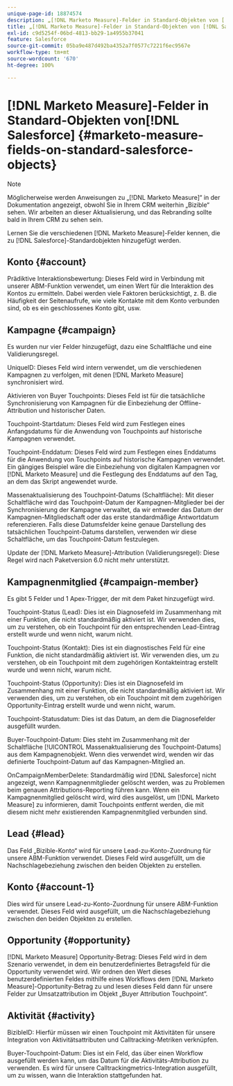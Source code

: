 ```yaml
---
unique-page-id: 18874574
description: „[!DNL Marketo Measure]-Felder in Standard-Objekten von [!DNL Salesforce]  – [!DNL Marketo Measure]“
title: „[!DNL Marketo Measure]-Felder in Standard-Objekten von [!DNL Salesforce] “
exl-id: c9d5254f-06bd-4813-bb29-1a4955b37041
feature: Salesforce
source-git-commit: 05ba9e487d492ba4352a7f0577c7221f6ec9567e
workflow-type: tm+mt
source-wordcount: '670'
ht-degree: 100%

---
```


# [!DNL Marketo Measure]-Felder in Standard-Objekten von[!DNL Salesforce] {#marketo-measure-fields-on-standard-salesforce-objects}

>[!NOTE]
>
>Möglicherweise werden Anweisungen zu „[!DNL Marketo Measure]“ in der Dokumentation angezeigt, obwohl Sie in Ihrem CRM weiterhin „Bizible“ sehen. Wir arbeiten an dieser Aktualisierung, und das Rebranding sollte bald in Ihrem CRM zu sehen sein.

Lernen Sie die verschiedenen [!DNL Marketo Measure]-Felder kennen, die zu [!DNL Salesforce]-Standardobjekten hinzugefügt werden.

## Konto {#account}

Prädiktive Interaktionsbewertung: Dieses Feld wird in Verbindung mit unserer ABM-Funktion verwendet, um einen Wert für die Interaktion des Kontos zu ermitteln. Dabei werden viele Faktoren berücksichtigt, z. B. die Häufigkeit der Seitenaufrufe, wie viele Kontakte mit dem Konto verbunden sind, ob es ein geschlossenes Konto gibt, usw.

## Kampagne {#campaign}

Es wurden nur vier Felder hinzugefügt, dazu eine Schaltfläche und eine Validierungsregel.

UniqueID: Dieses Feld wird intern verwendet, um die verschiedenen Kampagnen zu verfolgen, mit denen [!DNL Marketo Measure] synchronisiert wird.

Aktivieren von Buyer Touchpoints: Dieses Feld ist für die tatsächliche Synchronisierung von Kampagnen für die Einbeziehung der Offline-Attribution und historischer Daten.

Touchpoint-Startdatum: Dieses Feld wird zum Festlegen eines Anfangsdatums für die Anwendung von Touchpoints auf historische Kampagnen verwendet.

Touchpoint-Enddatum: Dieses Feld wird zum Festlegen eines Enddatums für die Anwendung von Touchpoints auf historische Kampagnen verwendet. Ein gängiges Beispiel wäre die Einbeziehung von digitalen Kampagnen vor [!DNL Marketo Measure] und die Festlegung des Enddatums auf den Tag, an dem das Skript angewendet wurde.

Massenaktualisierung des Touchpoint-Datums (Schaltfläche): Mit dieser Schaltfläche wird das Touchpoint-Datum der Kampagnen-Mitglieder bei der Synchronisierung der Kampagne verwaltet, da wir entweder das Datum der Kampagnen-Mitgliedschaft oder das erste standardmäßige Antwortdatum referenzieren. Falls diese Datumsfelder keine genaue Darstellung des tatsächlichen Touchpoint-Datums darstellen, verwenden wir diese Schaltfläche, um das Touchpoint-Datum festzulegen.

Update der [!DNL Marketo Measure]-Attribution (Validierungsregel): Diese Regel wird nach Paketversion 6.0 nicht mehr unterstützt.

## Kampagnenmitglied {#campaign-member}

Es gibt 5 Felder und 1 Apex-Trigger, der mit dem Paket hinzugefügt wird.

Touchpoint-Status (Lead): Dies ist ein Diagnosefeld im Zusammenhang mit einer Funktion, die nicht standardmäßig aktiviert ist. Wir verwenden dies, um zu verstehen, ob ein Touchpoint für den entsprechenden Lead-Eintrag erstellt wurde und wenn nicht, warum nicht.

Touchpoint-Status (Kontakt): Dies ist ein diagnostisches Feld für eine Funktion, die nicht standardmäßig aktiviert ist. Wir verwenden dies, um zu verstehen, ob ein Touchpoint mit dem zugehörigen Kontakteintrag erstellt wurde und wenn nicht, warum nicht.

Touchpoint-Status (Opportunity): Dies ist ein Diagnosefeld im Zusammenhang mit einer Funktion, die nicht standardmäßig aktiviert ist. Wir verwenden dies, um zu verstehen, ob ein Touchpoint mit dem zugehörigen Opportunity-Eintrag erstellt wurde und wenn nicht, warum.

Touchpoint-Statusdatum: Dies ist das Datum, an dem die Diagnosefelder ausgefüllt wurden.

Buyer-Touchpoint-Datum: Dies steht im Zusammenhang mit der Schaltfläche [!UICONTROL Massenaktualisierung des Touchpoint-Datums] aus dem Kampagnenobjekt. Wenn dies verwendet wird, wenden wir das definierte Touchpoint-Datum auf das Kampagnen-Mitglied an.

OnCampaignMemberDelete: Standardmäßig wird [!DNL Salesforce] nicht angezeigt, wenn Kampagnenmitglieder gelöscht werden, was zu Problemen beim genauen Attributions-Reporting führen kann. Wenn ein Kampagnenmitglied gelöscht wird, wird dies ausgelöst, um [!DNL Marketo Measure] zu informieren, damit Touchpoints entfernt werden, die mit diesem nicht mehr existierenden Kampagnenmitglied verbunden sind.

## Lead {#lead}

Das Feld „Bizible-Konto“ wird für unsere Lead-zu-Konto-Zuordnung für unsere ABM-Funktion verwendet. Dieses Feld wird ausgefüllt, um die Nachschlagebeziehung zwischen den beiden Objekten zu erstellen.

## Konto {#account-1}

Dies wird für unsere Lead-zu-Konto-Zuordnung für unsere ABM-Funktion verwendet. Dieses Feld wird ausgefüllt, um die Nachschlagebeziehung zwischen den beiden Objekten zu erstellen.

## Opportunity {#opportunity}

[!DNL Marketo Measure] Opportunity-Betrag: Dieses Feld wird in dem Szenario verwendet, in dem ein benutzerdefiniertes Betragsfeld für die Opportunity verwendet wird. Wir ordnen den Wert dieses benutzerdefinierten Feldes mithilfe eines Workflows dem [!DNL Marketo Measure]-Opportunity-Betrag zu und lesen dieses Feld dann für unsere Felder zur Umsatzattribution im Objekt „Buyer Attribution Touchpoint“.

## Aktivität {#activity}

BizibleID: Hierfür müssen wir einen Touchpoint mit Aktivitäten für unsere Integration von Aktivitätsattributen und Calltracking-Metriken verknüpfen.

Buyer-Touchpoint-Datum: Dies ist ein Feld, das über einen Workflow ausgefüllt werden kann, um das Datum für die Aktivitäts-Attribution zu verwenden. Es wird für unsere Calltrackingmetrics-Integration ausgefüllt, um zu wissen, wann die Interaktion stattgefunden hat.
